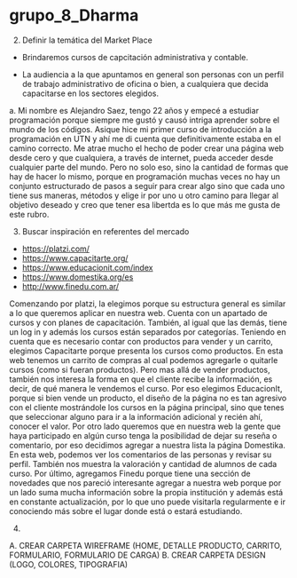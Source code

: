 # grupo_8_Dharma

2) Definir la temática del Market Place

- Brindaremos cursos de capcitación administrativa y contable.

- La audiencia a la que apuntamos en general son personas con un perfil de trabajo administrativo de oficina o bien, a cualquiera
que decida capacitarse en los sectores elegidos.

a. Mi nombre es Alejandro Saez, tengo 22 años y empecé a estudiar programación porque siempre me gustó y causó intriga aprender sobre
el mundo de los códigos. Asique hice mi primer curso de introducción a la programación en UTN y ahí me di cuenta que definitivamente
estaba en el camino correcto. Me atrae mucho el hecho de poder crear una página web desde cero y que cualquiera, a través de internet,
pueda acceder desde cualquier parte del mundo. Pero no solo eso, sino la cantidad de formas que hay de hacer lo mismo, porque en 
programación muchas veces no hay un conjunto estructurado de pasos a seguir para crear algo sino que cada uno tiene sus maneras, 
métodos y elige ir por uno u otro camino para llegar al objetivo deseado y creo que tener esa libertda es lo que más me gusta de este
rubro. 

3) Buscar inspiración en referentes del mercado

- https://platzi.com/
- https://www.capacitarte.org/
- https://www.educacionit.com/index
- https://www.domestika.org/es
- http://www.finedu.com.ar/

Comenzando por platzi, la elegimos porque su estructura general es similar a lo que queremos aplicar en nuestra web. Cuenta con un
apartado de cursos y con planes de capacitación. También, al igual que las demás, tiene un log in y además los cursos están separados 
por categorías. 
Teniendo en cuenta que es necesario contar con productos para vender y un carrito, elegimos Capacitarte porque presenta los cursos
como productos. En esta web tenemos un carrito de compras al cual podemos agregarle o quitarle cursos (como si fueran productos). Pero
mas allá de vender productos, también nos interesa la forma en que el cliente recibe la información, es decir, de qué manera le vendemos
el curso. Por eso elegimos EducacionIt, porque si bien vende un producto, el diseño de la página no es tan agresivo con el cliente
mostrándole los cursos en la página principal, sino que tenes que seleccionar alguno para ir a la información adicional y recién
ahí, conocer el valor. 
Por otro lado queremos que en nuestra web la gente que haya participado en algún curso tenga la posibilidad de dejar su reseña o 
comentario, por eso decidimos agregar a nuestra lista la página Domestika. En esta web, podemos ver los comentarios de las personas y 
revisar su perfil. También nos muestra la valoración y cantidad de alumnos de cada curso. 
Por último, agregamos Finedu porque tiene una sección de novedades que nos pareció interesante agregar a nuestra web porque por 
un lado suma mucha información sobre la propia institución y además está en constante actualización, por lo que uno puede visitarla 
regularmente e ir conociendo más sobre el lugar donde está o estará estudiando.

4)
A. CREAR CARPETA WIREFRAME (HOME, DETALLE PRODUCTO, CARRITO, FORMULARIO, FORMULARIO DE CARGA)
B. CREAR CARPETA DESIGN (LOGO, COLORES, TIPOGRAFIA)
